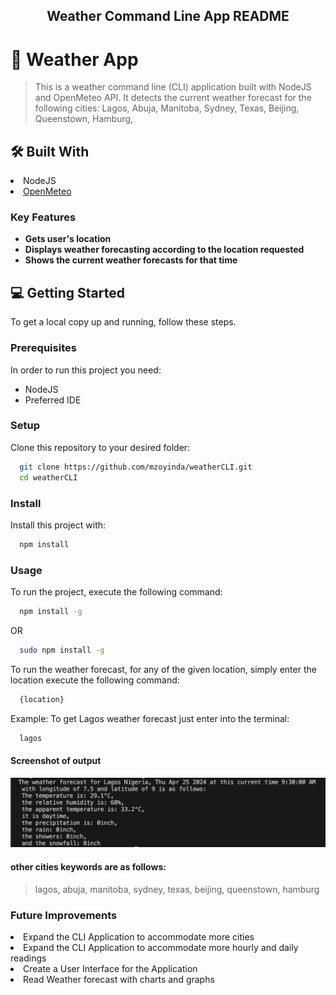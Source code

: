 <a name="readme-top"></a>

<div align="center">
  <h2><b>Weather Command Line App README</b></h2>
</div>

<!-- PROJECT DESCRIPTION -->

# 📖 Weather App <a name="about-project"></a>

> This is a weather command line (CLI) application built with NodeJS and OpenMeteo API.
> It detects the current weather forecast for the following cities:
> Lagos,
> Abuja,
> Manitoba,
> Sydney,
> Texas,
> Beijing,
> Queenstown,
> Hamburg,

## 🛠 Built With <a name="built-with"></a>
<li>NodeJS</li>
<li><a href="https://open-meteo.com/">OpenMeteo</a></li>


### Key Features <a name="key-features"></a>
- **Gets user's location**
- **Displays weather forecasting according to the location requested**
- **Shows the current weather forecasts for that time**

<!-- GETTING STARTED -->

## 💻 Getting Started <a name="getting-started"></a>

To get a local copy up and running, follow these steps.


### Prerequisites
In order to run this project you need:

- NodeJS
- Preferred IDE

### Setup

Clone this repository to your desired folder:

```sh
  git clone https://github.com/mzoyinda/weatherCLI.git
  cd weatherCLI
```

### Install

Install this project with:

```sh
  npm install
```

### Usage

To run the project, execute the following command:

```sh
  npm install -g
```
OR

```sh
  sudo npm install -g
```

To run the weather forecast, for any of the given location, simply enter the location  execute the following command:

```sh
  {location}
```
Example: To get Lagos weather forecast just enter into the terminal:

```sh
  lagos
```

#### Screenshot of output
![Lagos Weather Forecast](https://github.com/mzoyinda/weatherCLI/blob/main/image.png)

#### other cities keywords are as follows:
> lagos,
> abuja,
> manitoba,
> sydney,
> texas,
> beijing,
> queenstown,
> hamburg


### Future Improvements
<li>Expand the CLI Application to accommodate more cities</li>
<li>Expand the CLI Application to accommodate more hourly and daily readings</li>
<li>Create a User Interface for the Application</li>
<li>Read Weather forecast with charts and graphs</li>
